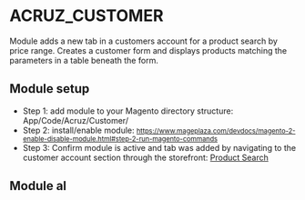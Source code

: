 


# ACRUZ_CUSTOMER

Module adds a new tab in a customers account for a product search by price range. Creates a customer form and displays
products matching the parameters in a table beneath the form.


## Module setup

- Step 1: add module to your Magento directory structure: <root>App/Code/Acruz/Customer/
- Step 2: install/enable module: <small>https://www.mageplaza.com/devdocs/magento-2-enable-disable-module.html#step-2-run-magento-commands</small>
- Step 3: Confirm module is active and tab was added by navigating to the customer account section through the storefront: <u>Product Search</u>

## Module al
